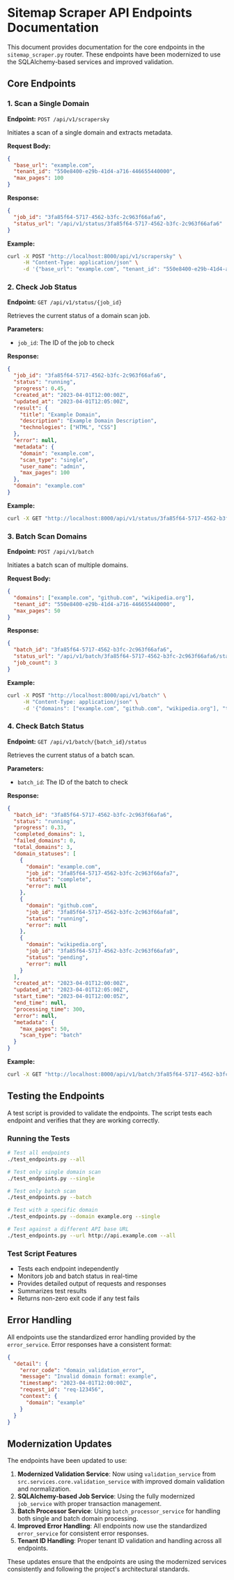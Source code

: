 # Sitemap Scraper API Endpoints Documentation

This document provides documentation for the core endpoints in the `sitemap_scraper.py` router. These endpoints have been modernized to use the SQLAlchemy-based services and improved validation.

## Core Endpoints

### 1. Scan a Single Domain

**Endpoint:** `POST /api/v1/scrapersky`

Initiates a scan of a single domain and extracts metadata.

**Request Body:**

```json
{
  "base_url": "example.com",
  "tenant_id": "550e8400-e29b-41d4-a716-446655440000",
  "max_pages": 100
}
```

**Response:**

```json
{
  "job_id": "3fa85f64-5717-4562-b3fc-2c963f66afa6",
  "status_url": "/api/v1/status/3fa85f64-5717-4562-b3fc-2c963f66afa6"
}
```

**Example:**

```bash
curl -X POST "http://localhost:8000/api/v1/scrapersky" \
     -H "Content-Type: application/json" \
     -d '{"base_url": "example.com", "tenant_id": "550e8400-e29b-41d4-a716-446655440000", "max_pages": 100}'
```

### 2. Check Job Status

**Endpoint:** `GET /api/v1/status/{job_id}`

Retrieves the current status of a domain scan job.

**Parameters:**

- `job_id`: The ID of the job to check

**Response:**

```json
{
  "job_id": "3fa85f64-5717-4562-b3fc-2c963f66afa6",
  "status": "running",
  "progress": 0.45,
  "created_at": "2023-04-01T12:00:00Z",
  "updated_at": "2023-04-01T12:05:00Z",
  "result": {
    "title": "Example Domain",
    "description": "Example Domain Description",
    "technologies": ["HTML", "CSS"]
  },
  "error": null,
  "metadata": {
    "domain": "example.com",
    "scan_type": "single",
    "user_name": "admin",
    "max_pages": 100
  },
  "domain": "example.com"
}
```

**Example:**

```bash
curl -X GET "http://localhost:8000/api/v1/status/3fa85f64-5717-4562-b3fc-2c963f66afa6"
```

### 3. Batch Scan Domains

**Endpoint:** `POST /api/v1/batch`

Initiates a batch scan of multiple domains.

**Request Body:**

```json
{
  "domains": ["example.com", "github.com", "wikipedia.org"],
  "tenant_id": "550e8400-e29b-41d4-a716-446655440000",
  "max_pages": 50
}
```

**Response:**

```json
{
  "batch_id": "3fa85f64-5717-4562-b3fc-2c963f66afa6",
  "status_url": "/api/v1/batch/3fa85f64-5717-4562-b3fc-2c963f66afa6/status",
  "job_count": 3
}
```

**Example:**

```bash
curl -X POST "http://localhost:8000/api/v1/batch" \
     -H "Content-Type: application/json" \
     -d '{"domains": ["example.com", "github.com", "wikipedia.org"], "tenant_id": "550e8400-e29b-41d4-a716-446655440000", "max_pages": 50}'
```

### 4. Check Batch Status

**Endpoint:** `GET /api/v1/batch/{batch_id}/status`

Retrieves the current status of a batch scan.

**Parameters:**

- `batch_id`: The ID of the batch to check

**Response:**

```json
{
  "batch_id": "3fa85f64-5717-4562-b3fc-2c963f66afa6",
  "status": "running",
  "progress": 0.33,
  "completed_domains": 1,
  "failed_domains": 0,
  "total_domains": 3,
  "domain_statuses": [
    {
      "domain": "example.com",
      "job_id": "3fa85f64-5717-4562-b3fc-2c963f66afa7",
      "status": "complete",
      "error": null
    },
    {
      "domain": "github.com",
      "job_id": "3fa85f64-5717-4562-b3fc-2c963f66afa8",
      "status": "running",
      "error": null
    },
    {
      "domain": "wikipedia.org",
      "job_id": "3fa85f64-5717-4562-b3fc-2c963f66afa9",
      "status": "pending",
      "error": null
    }
  ],
  "created_at": "2023-04-01T12:00:00Z",
  "updated_at": "2023-04-01T12:05:00Z",
  "start_time": "2023-04-01T12:00:05Z",
  "end_time": null,
  "processing_time": 300,
  "error": null,
  "metadata": {
    "max_pages": 50,
    "scan_type": "batch"
  }
}
```

**Example:**

```bash
curl -X GET "http://localhost:8000/api/v1/batch/3fa85f64-5717-4562-b3fc-2c963f66afa6/status"
```

## Testing the Endpoints

A test script is provided to validate the endpoints. The script tests each endpoint and verifies that they are working correctly.

### Running the Tests

```bash
# Test all endpoints
./test_endpoints.py --all

# Test only single domain scan
./test_endpoints.py --single

# Test only batch scan
./test_endpoints.py --batch

# Test with a specific domain
./test_endpoints.py --domain example.org --single

# Test against a different API base URL
./test_endpoints.py --url http://api.example.com --all
```

### Test Script Features

- Tests each endpoint independently
- Monitors job and batch status in real-time
- Provides detailed output of requests and responses
- Summarizes test results
- Returns non-zero exit code if any test fails

## Error Handling

All endpoints use the standardized error handling provided by the `error_service`. Error responses have a consistent format:

```json
{
  "detail": {
    "error_code": "domain_validation_error",
    "message": "Invalid domain format: example",
    "timestamp": "2023-04-01T12:00:00Z",
    "request_id": "req-123456",
    "context": {
      "domain": "example"
    }
  }
}
```

## Modernization Updates

The endpoints have been updated to use:

1. **Modernized Validation Service**: Now using `validation_service` from `src.services.core.validation_service` with improved domain validation and normalization.
2. **SQLAlchemy-based Job Service**: Using the fully modernized `job_service` with proper transaction management.
3. **Batch Processor Service**: Using `batch_processor_service` for handling both single and batch domain processing.
4. **Improved Error Handling**: All endpoints now use the standardized `error_service` for consistent error responses.
5. **Tenant ID Handling**: Proper tenant ID validation and handling across all endpoints.

These updates ensure that the endpoints are using the modernized services consistently and following the project's architectural standards.

